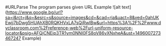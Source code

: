 #URLParse
The program parses given URL
Example
![alt text](https://www.google.bg/url?sa=i&rct=j&q=&esrc=s&source=images&cd=&cad=rja&uact=8&ved=0ahUKEwjj7bDwg5HUAhXB0RQKHVxLA7sQjRwIBw&url=https%3A%2F%2Fwww.dyclassroom.com%2Freference-web%2Furl-uniform-resource-locator&psig=AFQjCNEip3TR1ym0NNl0FS8oV86vXNxheA&ust=1496007273467247 Example)
